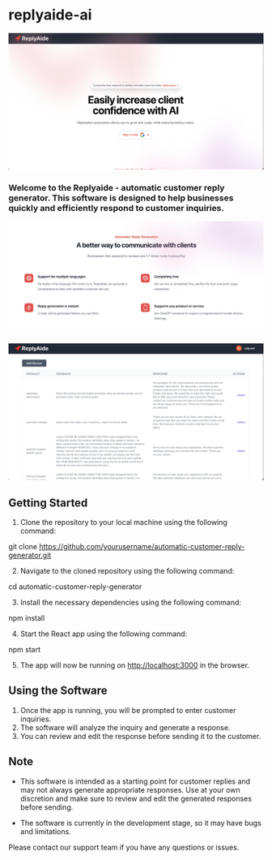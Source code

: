 # replyaide-ai

![alt_text](images/image1.png "image_tooltip")

### Welcome to the Replyaide - automatic customer reply generator. This software is designed to help businesses quickly and efficiently respond to customer inquiries.

![alt_text](images/image2.png "image_tooltip")

![alt_text](images/image3.png "image_tooltip")

## Getting Started

1. Clone the repository to your local machine using the following command:

git clone https://github.com/yourusername/automatic-customer-reply-generator.git

2. Navigate to the cloned repository using the following command:

cd automatic-customer-reply-generator

3. Install the necessary dependencies using the following command:

npm install

4. Start the React app using the following command:

npm start

5. The app will now be running on [http://localhost:3000](http://localhost:3000) in the browser.

## Using the Software

1. Once the app is running, you will be prompted to enter customer inquiries.
2. The software will analyze the inquiry and generate a response.
3. You can review and edit the response before sending it to the customer.

## Note
- This software is intended as a starting point for customer replies and may not always generate appropriate responses. Use at your own discretion and make sure to review and edit the generated responses before sending.

- The software is currently in the development stage, so it may have bugs and limitations.

Please contact our support team if you have any questions or issues.




